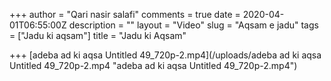 +++
author = "Qari nasir salafi"
comments = true
date = 2020-04-01T06:55:00Z
description = ""
layout = "Video"
slug = "Aqsam e jadu"
tags = ["Jadu ki aqsam"]
title = "Jadu ki Aqsam"

+++
[adeba ad ki aqsa Untitled 49_720p-2.mp4](/uploads/adeba ad ki aqsa Untitled 49_720p-2.mp4 "adeba ad ki aqsa Untitled 49_720p-2.mp4")